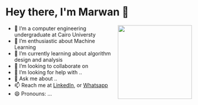 # Hey there, I'm Marwan 👋

<a href="https://imgbb.com/"><img src="https://i.ibb.co/DYJVRfY/aaa.png" width=200vw heigth=200vw  align="right"/></a>


- 🔭 I’m a computer engineering undergraduate at Cairo Universty 
- 🔭 I’m enthusiastic about Machine Learning 
- 🌱 I’m currently learning about algorithm design and analysis
- 👯 I’m looking to collaborate on 
- 🤔 I’m looking for help with ..
- 💬 Ask me about ..
- 📫 Reach me at <a href =https://www.linkedin.com/in/marwan8/> LinkedIn</a>, or <a href="https://api.whatsapp.com/send/?phone=201272404140">Whatsapp</a> 
- 😄 Pronouns: ... 

